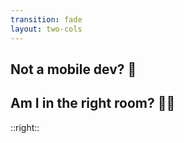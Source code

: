 ```yaml
---
transition: fade
layout: two-cols
---
```


<GradientHeader title="Intro" />

<div v-click>

## Not a mobile dev? 🤔

## Am I in the right room? 😵‍💫

</div>

::right::

<div v-click class="flex items-center justify-center">
<Tweet id="1932367222145478964" scale={0.75} />
</div>

<!--
Now I know some of you might be wondering why I'm talking about a mobile routing framework in a web dev talk. Well, I'm going to walk you through how you can use your existing skills as a web dev to build not only really native feeling mobile apps, but really great websites all from the same react-native codebase. Evan bacon the creator of expo-router puts it really well, 'expo honors the platform', and from using expo for quite a while now I agree with it. Whether you're using expo for android, IOS, web or even TV it excels at doing the right thing for the right platform
-->
